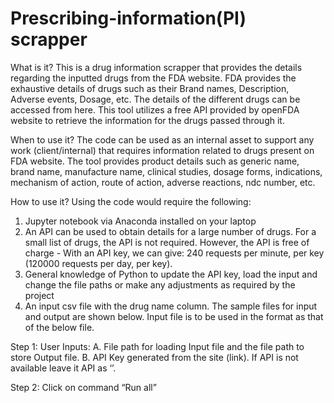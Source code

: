 # Prescribing-information(PI) scrapper
What is it?
This is a drug information scrapper that provides the details regarding the inputted drugs from the FDA website. FDA provides the exhaustive details of drugs such as their Brand names, Description, Adverse events, Dosage, etc. The details of the different drugs can be accessed from here. This tool utilizes a free API provided by openFDA website to retrieve the information for the drugs passed through it.

When to use it?
The code can be used as an internal asset to support any work (client/internal) that requires information related to drugs present on FDA website. The tool provides product details such as generic name, brand name, manufacture name, clinical studies, dosage forms, indications, mechanism of action, route of action, adverse reactions, ndc number, etc.

How to use it?
Using the code would require the following:
1.	Jupyter notebook via Anaconda installed on your laptop
2.	An API can be used to obtain details for a large number of drugs. For a small list of drugs, the API is not required. However, the API is free of charge - With an API key, we can give: 240 requests per minute, per key (120000 requests per day, per key).
3.	General knowledge of Python to update the API key, load the input and change the file paths or make any adjustments as required by the project
4.	An input csv file with the drug name column. The sample files for input and output are shown below. Input file is to be used in the format as that of the below file.
 
Step 1: User Inputs:
  A.	File path for loading Input file and the file path to store Output file.
  B.	API Key generated from the site (link). If API is not available leave it API as ‘’.
 
Step 2: Click on command “Run all”
